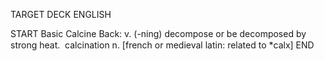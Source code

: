 TARGET DECK
ENGLISH

START
Basic
Calcine
Back: v. (-ning) decompose or be decomposed by strong heat.  calcination n. [french or medieval latin: related to *calx]
END
